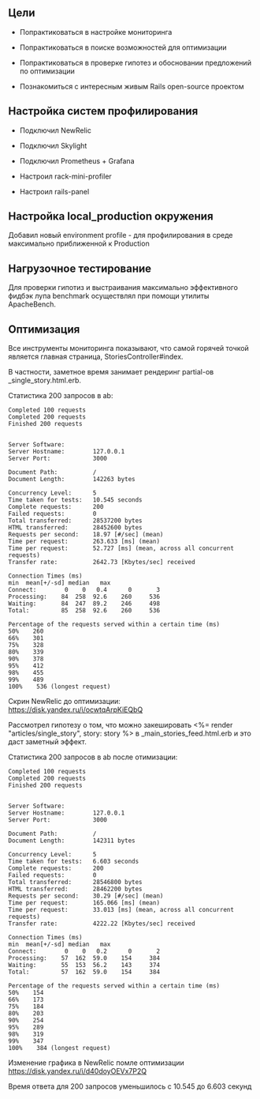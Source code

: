 ## Цели

- Попрактиковаться в настройке мониторинга
- Попрактиковаться в поиске возможностей для оптимизации

- Попрактиковаться в проверке гипотез и обосновании предложений по оптимизации
- Познакомиться с интересным живым Rails open-source проектом

## Настройка систем профилирования

- Подключил NewRelic
- Подключил Skylight
- Подключил Prometheus + Grafana

- Настроил rack-mini-profiler
- Настроил rails-panel

## Настройка local_production окружения

Добавил новый environment profile - для профилирования в среде максимально приближенной к Production

## Нагрузочное тестирование

Для проверки гипотиз и выстраивания максимально эффективного фидбэк лупа benchmark осуществлял при помощи утилиты ApacheBench.

## Оптимизация

Все инструменты мониторинга показывают, что самой горячей точкой является главная страница, StoriesController#index.

В частности, заметное время занимает рендеринг partial-ов \_single_story.html.erb.

Статистика 200 запросов в ab:

```Benchmarking 127.0.0.1 (be patient)
Completed 100 requests
Completed 200 requests
Finished 200 requests


Server Software:
Server Hostname:        127.0.0.1
Server Port:            3000

Document Path:          /
Document Length:        142263 bytes

Concurrency Level:      5
Time taken for tests:   10.545 seconds
Complete requests:      200
Failed requests:        0
Total transferred:      28537200 bytes
HTML transferred:       28452600 bytes
Requests per second:    18.97 [#/sec] (mean)
Time per request:       263.633 [ms] (mean)
Time per request:       52.727 [ms] (mean, across all concurrent requests)
Transfer rate:          2642.73 [Kbytes/sec] received

Connection Times (ms)
min  mean[+/-sd] median   max
Connect:        0    0   0.4      0       3
Processing:    84  258  92.6    260     536
Waiting:       84  247  89.2    246     498
Total:         85  258  92.6    260     536

Percentage of the requests served within a certain time (ms)
50%    260
66%    301
75%    328
80%    339
90%    378
95%    412
98%    455
99%    489
100%    536 (longest request)
```

Скрин NewRelic до оптимизации: https://disk.yandex.ru/i/ocwtqArpKiEQbQ

Рассмотрел гипотезу о том, что можно закешировать <%= render "articles/single_story", story: story %> в \_main_stories_feed.html.erb и это даст заметный эффект.

Статистика 200 запросов в ab после отимизации:

```Benchmarking 127.0.0.1 (be patient)
Completed 100 requests
Completed 200 requests
Finished 200 requests


Server Software:
Server Hostname:        127.0.0.1
Server Port:            3000

Document Path:          /
Document Length:        142311 bytes

Concurrency Level:      5
Time taken for tests:   6.603 seconds
Complete requests:      200
Failed requests:        0
Total transferred:      28546800 bytes
HTML transferred:       28462200 bytes
Requests per second:    30.29 [#/sec] (mean)
Time per request:       165.066 [ms] (mean)
Time per request:       33.013 [ms] (mean, across all concurrent requests)
Transfer rate:          4222.22 [Kbytes/sec] received

Connection Times (ms)
min  mean[+/-sd] median   max
Connect:        0    0   0.2      0       2
Processing:    57  162  59.0    154     384
Waiting:       55  153  56.2    143     374
Total:         57  162  59.0    154     384

Percentage of the requests served within a certain time (ms)
50%    154
66%    173
75%    184
80%    203
90%    254
95%    289
98%    319
99%    347
100%    384 (longest request)
```

Изменение графика в NewRelic помле оптимизации https://disk.yandex.ru/i/d40doyOEVx7P2Q

Время ответа для 200 запросов уменьшилось с 10.545 до 6.603 секунд
